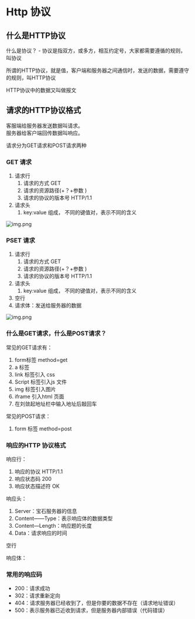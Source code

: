 # Http 协议

## 什么是HTTP协议

什么是协议？
    - 协议是指双方，或多方，相互约定号，大家都需要遵循的规则，叫协议

所谓的HTTP协议，就是值，客户端和服务器之间通信时，发送的数据，需要遵守的规则，叫HTTP协议

HTTP协议中的数据又叫做报文

## 请求的HTTP协议格式

客服端给服务器发送数据叫请求。  
服务器给客户端回传数据叫响应。

请求分为GET请求和POST请求两种

### GET 请求

1. 请求行
   1. 请求的方式   GET
   2. 请求的资源路径(+？+参数 )   
   3. 请求的协议的版本号   HTTP/1.1
2. 请求头
   1. key:value 组成， 不同的键值对，表示不同的含义

![img.png](../../../../web/WEB-INF/source/img.png)


### PSET 请求

1. 请求行
    1. 请求的方式   GET
    2. 请求的资源路径(+？+参数 )
    3. 请求的协议的版本号   HTTP/1.1
2. 请求头
    1. key:value 组成， 不同的键值对，表示不同的含义
3. 空行
4. 请求体：发送给服务器的数据

![img.png](../../../../web/WEB-INF/source/img_1.png)

### 什么是GET请求，什么是POST请求？

常见的GET请求有：
1. form标签 method=get
2. a 标签
3. link 标签引入 css
4. Script 标签引入js 文件
5. img 标签引入图片
6. iframe 引入html 页面
7. 在刘敛起地址栏中输入地址后敲回车

常见的POST请求：
1. form 标签 method=post

### 响应的HTTP 协议格式

响应行：
1. 响应的协议 HTTP/1.1
2. 响应状态码 200
3. 响应状态描述符 OK

响应头：
1. Server：宝石服务器的信息
2. Content——Type：表示响应体的数据类型
3. Content—Length：响应题的长度
4. Data：请求响应的时间

空行

响应体：

### 常用的响应码

- 200：请求成功
- 302：请求重新定向
- 404：请求服务器已经收到了，但是你要的数据不存在（请求地址错误）
- 500：表示服务器已近收到请求，但是服务器内部错误（代码错误）